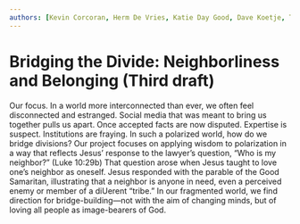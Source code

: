 ```yaml
---
authors: [Kevin Corcoran, Herm De Vries, Katie Day Good, Dave Koetje, Tracy Kuperus]
---
```


# Bridging the Divide: Neighborliness and Belonging (Third draft)

Our focus. In a world more interconnected than ever, we often feel disconnected and estranged. Social
media that was meant to bring us together pulls us apart. Once accepted facts are now disputed. Expertise
is suspect. Institutions are fraying. In such a polarized world, how do we bridge divisions? Our project
focuses on applying wisdom to polarization in a way that reflects Jesus’ response to the lawyer’s question,
“Who is my neighbor?” (Luke 10:29b)
That question arose when Jesus taught to love one’s neighbor as oneself. Jesus responded with the parable
of the Good Samaritan, illustrating that a neighbor is anyone in need, even a perceived enemy or member
of a diUerent “tribe.” In our fragmented world, we find direction for bridge-building—not with the aim of
changing minds, but of loving all people as image-bearers of God.